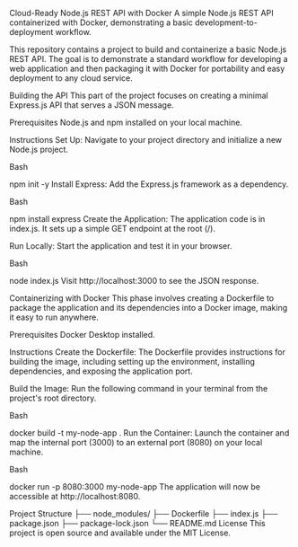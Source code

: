 Cloud-Ready Node.js REST API with Docker
A simple Node.js REST API containerized with Docker, demonstrating a basic development-to-deployment workflow.

This repository contains a project to build and containerize a basic Node.js REST API. The goal is to demonstrate a standard workflow for developing a web application and then packaging it with Docker for portability and easy deployment to any cloud service.

Building the API
This part of the project focuses on creating a minimal Express.js API that serves a JSON message.

Prerequisites
Node.js and npm installed on your local machine.

Instructions
Set Up: Navigate to your project directory and initialize a new Node.js project.

Bash

npm init -y
Install Express: Add the Express.js framework as a dependency.

Bash

npm install express
Create the Application: The application code is in index.js. It sets up a simple GET endpoint at the root (/).

Run Locally: Start the application and test it in your browser.

Bash

node index.js
Visit http://localhost:3000 to see the JSON response.

Containerizing with Docker
This phase involves creating a Dockerfile to package the application and its dependencies into a Docker image, making it easy to run anywhere.

Prerequisites
Docker Desktop installed.

Instructions
Create the Dockerfile: The Dockerfile provides instructions for building the image, including setting up the environment, installing dependencies, and exposing the application port.

Build the Image: Run the following command in your terminal from the project's root directory.

Bash

docker build -t my-node-app .
Run the Container: Launch the container and map the internal port (3000) to an external port (8080) on your local machine.

Bash

docker run -p 8080:3000 my-node-app
The application will now be accessible at http://localhost:8080.

Project Structure
├── node_modules/
├── Dockerfile
├── index.js
├── package.json
├── package-lock.json
└── README.md
License
This project is open source and available under the MIT License.
